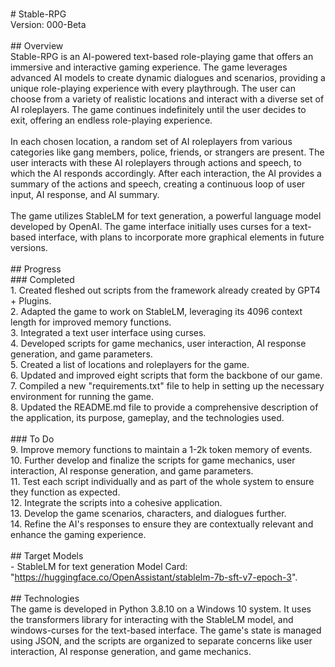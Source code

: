<br># Stable-RPG
<br>Version: 000-Beta
<br>
<br>## Overview
<br>Stable-RPG is an AI-powered text-based role-playing game that offers an immersive and interactive gaming experience. The game leverages advanced AI models to create dynamic dialogues and scenarios, providing a unique role-playing experience with every playthrough. The user can choose from a variety of realistic locations and interact with a diverse set of AI roleplayers. The game continues indefinitely until the user decides to exit, offering an endless role-playing experience.
<br>
<br>In each chosen location, a random set of AI roleplayers from various categories like gang members, police, friends, or strangers are present. The user interacts with these AI roleplayers through actions and speech, to which the AI responds accordingly. After each interaction, the AI provides a summary of the actions and speech, creating a continuous loop of user input, AI response, and AI summary.
<br>
<br>The game utilizes StableLM for text generation, a powerful language model developed by OpenAI. The game interface initially uses curses for a text-based interface, with plans to incorporate more graphical elements in future versions.
<br>
<br>## Progress
<br>### Completed
<br>1. Created fleshed out scripts from the framework already created by GPT4 + Plugins.
<br>2. Adapted the game to work on StableLM, leveraging its 4096 context length for improved memory functions.
<br>3. Integrated a text user interface using curses.
<br>4. Developed scripts for game mechanics, user interaction, AI response generation, and game parameters.
<br>5. Created a list of locations and roleplayers for the game.
<br>6. Updated and improved eight scripts that form the backbone of our game.
<br>7. Compiled a new "requirements.txt" file to help in setting up the necessary environment for running the game.
<br>8. Updated the README.md file to provide a comprehensive description of the application, its purpose, gameplay, and the technologies used.
<br>
<br>### To Do
<br>9. Improve memory functions to maintain a 1-2k token memory of events.
<br>10. Further develop and finalize the scripts for game mechanics, user interaction, AI response generation, and game parameters.
<br>11. Test each script individually and as part of the whole system to ensure they function as expected.
<br>12. Integrate the scripts into a cohesive application.
<br>13. Develop the game scenarios, characters, and dialogues further.
<br>14. Refine the AI's responses to ensure they are contextually relevant and enhance the gaming experience.
<br>
<br>## Target Models
<br>- StableLM for text generation Model Card: "https://huggingface.co/OpenAssistant/stablelm-7b-sft-v7-epoch-3".
<br>
<br>## Technologies
<br>The game is developed in Python 3.8.10 on a Windows 10 system. It uses the transformers library for interacting with the StableLM model, and windows-curses for the text-based interface. The game's state is managed using JSON, and the scripts are organized to separate concerns like user interaction, AI response generation, and game mechanics.
<br>
